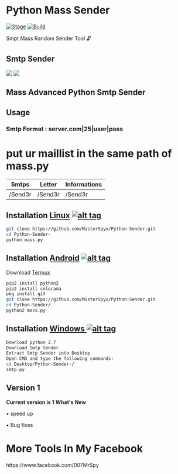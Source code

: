 <h1>Python Mass Sender</h1>
<p><a href="https://github.com/MisterSpyx/Python-Sender-/"></a>
<a href="https://github.com/MisterSpyx/Python-Sender-/r"><img src="https://img.shields.io/badge/Release-Stable-orange.svg" alt="Stage" data-canonical-src="https://img.shields.io/badge/Release-Stable-orange.svg" style="max-width:100%;"></a>
<a href="https://github.com/MisterSpyx/Python-Sender-/"><img src="https://img.shields.io/badge/Supported%20OS-Linux%2FWindows-brightgreengreen.svg" alt="Build" data-canonical-src="https://img.shields.io/badge/Supported%20OS-Linux%2FWindows-brightgreengreen.svg" style="max-width:100%;"></a></p>
<p> Smpt Mass Random Sender Tool 🔓  </p>

<h2>Smtp Sender</h2>

<img src="https://i.imgur.com/4zwfniZ.png" data-canonical-src="https://i.imgur.com/4zwfniZ.png" style="max-width:100%;">
<img src="https://i.imgur.com/JqyAirM.png" data-canonical-src="https://i.imgur.com/JqyAirM.png" style="max-width:100%;">

<h2>Mass Advanced Python Smtp Sender </h2>
<h2>Usage</h2>
<h3>Smtp Format : server.com|25|user|pass</h3>
<h1>put ur maillist in the same path of mass.py</h1>
<table>
<thead>
<tr>
<th>Smtps</th>
<th>Letter</th>
<th>Informations</th>
</tr>
</thead>
<tbody>
<tr>
<td>/Send3r</td>
<td>/Send3r</td>
<td>/Send3r</td>
</tr>
</tbody></table>

## Installation [Linux](https://wikipedia.org/wiki/Linux) [![alt tag](http://icons.iconarchive.com/icons/dakirby309/simply-styled/32/OS-Linux-icon.png)](https://fr.wikipedia.org/wiki/Linux)

```bash
git clone https://github.com/MisterSpyx/Python-Sender.git
cd Python-Sender-
python mass.py
```

## Installation [Android](https://wikipedia.org/wiki/Android) [![alt tag](https://cdn1.iconfinder.com/data/icons/logotypes/32/android-32.png)](https://fr.wikipedia.org/wiki/Android)

Download [Termux](https://play.google.com/store/apps/details?id=com.termux)

```bash
pip2 install python2
pip2 install colorama
pkg install git
git clone https://github.com/MisterSpyx/Python-Sender.git
cd Python-Sender/
python2 mass.py
```

## Installation [Windows ](https://wikipedia.org/wiki/Microsoft_Windows)[![alt tag](http://icons.iconarchive.com/icons/tatice/cristal-intense/32/Windows-icon.png)](https://fr.wikipedia.org/wiki/Microsoft_Windows)
```bash
Download python 2.7
Download Smtp Sender
Extract Smtp Sender into Desktop
Open CMD and type the following commands:
cd Desktop/Python-Sender-/
smtp.py
```
<h2>Version 1</h2>
<strong>Current version is 1</strong>
<strong>What's New </strong>
<p>• speed up<p>
<p>• Bug fixes<p>
  <h1>More Tools In My Facebook</h1>
https://www.facebook.com/007MrSpy
